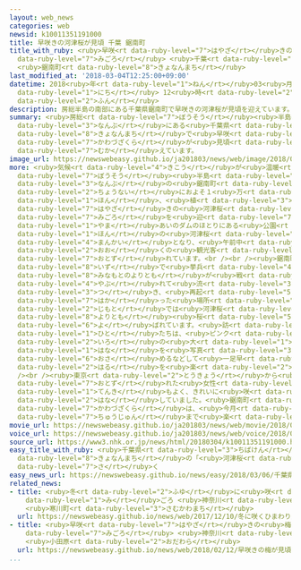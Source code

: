 ```yaml
---
layout: web_news
categories: web
newsid: k10011351191000
title: 早咲きの河津桜が見頃 千葉 鋸南町
title_with_ruby: <ruby>早咲<rt data-ruby-level="7">はやざ</rt></ruby>きの<ruby>河津桜<rt data-ruby-level="7">かわづざくら</rt></ruby>が<ruby>見頃<rt
  data-ruby-level="7">みごろ</rt></ruby> <ruby>千葉<rt data-ruby-level="3">ちば</rt></ruby>
  <ruby>鋸南町<rt data-ruby-level="8">きょなんまち</rt></ruby>
last_modified_at: '2018-03-04T12:25:00+09:00'
datetime: 2018<ruby>年<rt data-ruby-level="1">ねん</rt></ruby>03<ruby>月<rt data-ruby-level="1">がつ</rt></ruby>04<ruby>日<rt
  data-ruby-level="1">にち</rt></ruby> 12<ruby>時<rt data-ruby-level="2">じ</rt></ruby>25<ruby>分<rt
  data-ruby-level="2">ふん</rt></ruby>
description: 房総半島の南部にある千葉県鋸南町で早咲きの河津桜が見頃を迎えています。
summary: <ruby>房総<rt data-ruby-level="7">ぼうそう</rt></ruby><ruby>半島<rt data-ruby-level="3">はんとう</rt></ruby>の<ruby>南部<rt
  data-ruby-level="3">なんぶ</rt></ruby>にある<ruby>千葉県<rt data-ruby-level="3">ちばけん</rt></ruby><ruby>鋸南町<rt
  data-ruby-level="8">きょなんまち</rt></ruby>で<ruby>早咲<rt data-ruby-level="7">はやざ</rt></ruby>きの<ruby>河津桜<rt
  data-ruby-level="7">かわづざくら</rt></ruby>が<ruby>見頃<rt data-ruby-level="7">みごろ</rt></ruby>を<ruby>迎<rt
  data-ruby-level="7">むか</rt></ruby>えています。
image_url: https://newswebeasy.github.io/ja201803/news/web/image/2018/03/04/K10011351191_1803041220_1803041225_01_03.jpg
more: <ruby>気候<rt data-ruby-level="4">きこう</rt></ruby>が<ruby>温暖<rt data-ruby-level="6">おんだん</rt></ruby>な<ruby>房総<rt
  data-ruby-level="7">ぼうそう</rt></ruby><ruby>半島<rt data-ruby-level="3">はんとう</rt></ruby><ruby>南部<rt
  data-ruby-level="3">なんぶ</rt></ruby>の<ruby>鋸南町<rt data-ruby-level="8">きょなんまち</rt></ruby>では、<ruby>町内<rt
  data-ruby-level="2">ちょうない</rt></ruby>におよそ１<ruby>万<rt data-ruby-level="2">まん</rt></ruby>４０００<ruby>本<rt
  data-ruby-level="1">ほん</rt></ruby>、<ruby>植<rt data-ruby-level="3">う</rt></ruby>えられている<ruby>早咲<rt
  data-ruby-level="7">はやざ</rt></ruby>きの<ruby>河津桜<rt data-ruby-level="7">かわづざくら</rt></ruby>が<ruby>見頃<rt
  data-ruby-level="7">みごろ</rt></ruby>を<ruby>迎<rt data-ruby-level="7">むか</rt></ruby>えています。このうち、<ruby>山<rt
  data-ruby-level="1">やま</rt></ruby>あいのダムのほとりにある<ruby>公園<rt data-ruby-level="2">こうえん</rt></ruby>では、およそ４００<ruby>本<rt
  data-ruby-level="1">ほん</rt></ruby>の<ruby>河津桜<rt data-ruby-level="7">かわづざくら</rt></ruby>が<ruby>満開<rt
  data-ruby-level="4">まんかい</rt></ruby>となり、<ruby>午前中<rt data-ruby-level="2">ごぜんちゅう</rt></ruby>から<ruby>多<rt
  data-ruby-level="2">おお</rt></ruby>くの<ruby>観光客<rt data-ruby-level="4">かんこうきゃく</rt></ruby>らが<ruby>訪<rt
  data-ruby-level="7">おとず</rt></ruby>れています。<br /><br /><ruby>鋸南町<rt data-ruby-level="8">きょなんまち</rt></ruby>は、<ruby>伊豆<rt
  data-ruby-level="8">いず</rt></ruby>で<ruby>挙兵<rt data-ruby-level="4">きょへい</rt></ruby>した<ruby>源頼朝<rt
  data-ruby-level="8">みなもとのよりとも</rt></ruby>が<ruby>戦<rt data-ruby-level="7">いくさ</rt></ruby>に<ruby>敗<rt
  data-ruby-level="4">やぶ</rt></ruby>れて<ruby>流<rt data-ruby-level="3">なが</rt></ruby>れ<ruby>着<rt
  data-ruby-level="3">つ</rt></ruby>き、<ruby>再起<rt data-ruby-level="5">さいき</rt></ruby>を<ruby>図<rt
  data-ruby-level="7">はか</rt></ruby>った<ruby>場所<rt data-ruby-level="3">ばしょ</rt></ruby>とされていて、<ruby>地元<rt
  data-ruby-level="2">じもと</rt></ruby>では<ruby>河津桜<rt data-ruby-level="7">かわづざくら</rt></ruby>が「<ruby>頼朝<rt
  data-ruby-level="8">よりとも</rt></ruby><ruby>桜<rt data-ruby-level="5">さくら</rt></ruby>」と<ruby>呼<rt
  data-ruby-level="6">よ</rt></ruby>ばれています。<ruby>訪<rt data-ruby-level="7">おとず</rt></ruby>れた<ruby>人<rt
  data-ruby-level="1">ひと</rt></ruby>たちは、<ruby>ピンク<rt data-ruby-level="2">ぴんく</rt></ruby><ruby>色<rt
  data-ruby-level="2">いろ</rt></ruby>の<ruby>大<rt data-ruby-level="1">おお</rt></ruby>きな<ruby>花<rt
  data-ruby-level="1">はな</rt></ruby>を<ruby>写真<rt data-ruby-level="3">しゃしん</rt></ruby>に<ruby>収<rt
  data-ruby-level="6">おさ</rt></ruby>めるなどして<ruby>一足早<rt data-ruby-level="1">ひとあしはや</rt></ruby>い<ruby>春<rt
  data-ruby-level="2">はる</rt></ruby>を<ruby>楽<rt data-ruby-level="2">たの</rt></ruby>しんでいました。<br
  /><br /><ruby>東京<rt data-ruby-level="2">とうきょう</rt></ruby>から<ruby>観光<rt data-ruby-level="4">かんこう</rt></ruby>バスで<ruby>訪<rt
  data-ruby-level="7">おとず</rt></ruby>れた<ruby>女性<rt data-ruby-level="5">じょせい</rt></ruby>は、「<ruby>天気<rt
  data-ruby-level="1">てんき</rt></ruby>もよく、きれいに<ruby>咲<rt data-ruby-level="7">さ</rt></ruby>いていてよかったです」と<ruby>話<rt
  data-ruby-level="2">はな</rt></ruby>していました。<ruby>鋸南町<rt data-ruby-level="8">きょなんまち</rt></ruby>の<ruby>河津桜<rt
  data-ruby-level="7">かわづざくら</rt></ruby>は、<ruby>今月<rt data-ruby-level="2">こんげつ</rt></ruby><ruby>中旬<rt
  data-ruby-level="7">ちゅうじゅん</rt></ruby>まで<ruby>楽<rt data-ruby-level="2">たの</rt></ruby>しめるということです。
movie_url: https://newswebeasy.github.io/ja201803/news/web/movie/2018/03/04/k10011351191_201803041220_201803041224.mp4
voice_url: https://newswebeasy.github.io/ja201803/news/web/voice/2018/03/04/k10011351191_201803041220_201803041224.mp3
source_url: https://www3.nhk.or.jp/news/html/20180304/k10011351191000.html
easy_title_with_ruby: <ruby>千葉県<rt data-ruby-level="3">ちばけん</rt></ruby><ruby>鋸南町<rt
  data-ruby-level="8">きょなんまち</rt></ruby>の「<ruby>河津桜<rt data-ruby-level="7">かわづざくら</rt></ruby>」がきれいに<ruby>咲<rt
  data-ruby-level="7">さ</rt></ruby>く
easy_news_url: https://newswebeasy.github.io/news/easy/2018/03/06/千葉県鋸南町の河津桜がきれいに咲く
related_news:
- title: <ruby>冬<rt data-ruby-level="2">ふゆ</rt></ruby>に<ruby>咲<rt data-ruby-level="7">さ</rt></ruby>くひまわり<ruby>見<rt
    data-ruby-level="1">み</rt></ruby>ごろ <ruby>神奈川<rt data-ruby-level="8">かながわ</rt></ruby>
    <ruby>寒川町<rt data-ruby-level="3">さむかわまち</rt></ruby>
  url: https://newswebeasy.github.io/news/web/2017/12/10/冬に咲くひまわり見ごろ-神奈川-寒川町
- title: <ruby>早咲<rt data-ruby-level="7">はやざ</rt></ruby>きの<ruby>梅<rt data-ruby-level="4">うめ</rt></ruby>が<ruby>見頃<rt
    data-ruby-level="7">みごろ</rt></ruby> <ruby>神奈川<rt data-ruby-level="8">かながわ</rt></ruby>
    <ruby>小田原<rt data-ruby-level="2">おだわら</rt></ruby>
  url: https://newswebeasy.github.io/news/web/2018/02/12/早咲きの梅が見頃-神奈川-小田原
...
```

